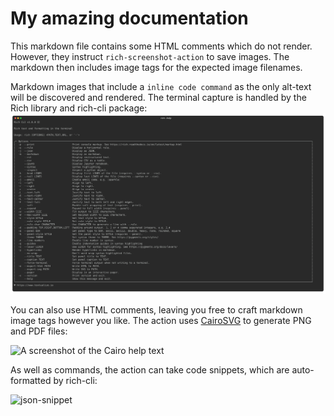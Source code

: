 # My amazing documentation

This markdown file contains some HTML comments which do not render.
However, they instruct `rich-screenshot-action` to save images.
The markdown then includes image tags for the expected image filenames.

Markdown images that include a `inline code command` as the only alt-text will be discovered and rendered.
The terminal capture is handled by the Rich library and rich-cli package:
![`rich --help`](rich-cli-help.svg)

You can also use HTML comments, leaving you free to craft markdown image tags however you like.
The action uses [CairoSVG](https://cairosvg.org/) to generate PNG and PDF files:

<!-- rich-codex cmd cairo-help.png "cairosvg --help" -->
![A screenshot of the Cairo help text](cairo-help.png)

As well as commands, the action can take code snippets, which are auto-formatted by rich-cli:

<!-- rich-codex code example-json.svg
---
{"menu": {
  "id": "file", "value": "File",
  "popup": {
    "menuitem": [
      {"value": "New", "onclick": "CreateNewDoc()"},
      {"value": "Open", "onclick": "OpenDoc()"},
      {"value": "Close", "onclick": "CloseDoc()"}
    ]
  }
}}
-->
![json-snippet](example-json.svg)
